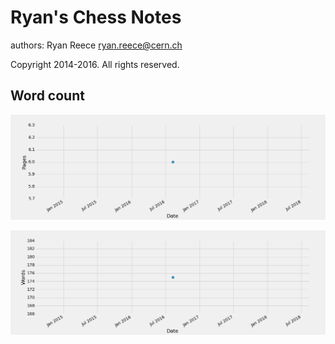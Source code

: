 Ryan's Chess Notes
===========================================

authors:
Ryan Reece  <ryan.reece@cern.ch>

Copyright 2014-2016.  All rights reserved.


Word count
----------------------------------

![my pages](wordcount/pages.png)

![my words](wordcount/words.png)


